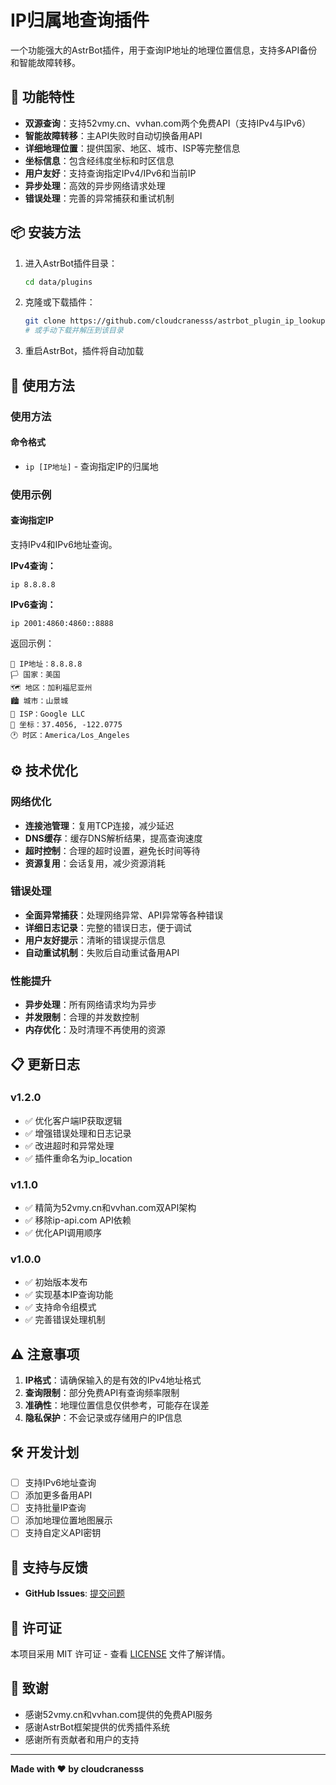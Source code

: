 # IP归属地查询插件

一个功能强大的AstrBot插件，用于查询IP地址的地理位置信息，支持多API备份和智能故障转移。

## 🌟 功能特性

- **双源查询**：支持52vmy.cn、vvhan.com两个免费API（支持IPv4与IPv6）
- **智能故障转移**：主API失败时自动切换备用API
- **详细地理位置**：提供国家、地区、城市、ISP等完整信息
- **坐标信息**：包含经纬度坐标和时区信息
- **用户友好**：支持查询指定IPv4/IPv6和当前IP
- **异步处理**：高效的异步网络请求处理
- **错误处理**：完善的异常捕获和重试机制

## 📦 安装方法

1. 进入AstrBot插件目录：
   ```bash
   cd data/plugins
   ```

2. 克隆或下载插件：
   ```bash
   git clone https://github.com/cloudcranesss/astrbot_plugin_ip_lookup.git
   # 或手动下载并解压到该目录
   ```

3. 重启AstrBot，插件将自动加载

## 🚀 使用方法

### 使用方法

#### 命令格式

- `ip [IP地址]` - 查询指定IP的归属地

### 使用示例

#### 查询指定IP
支持IPv4和IPv6地址查询。

**IPv4查询：**
```
ip 8.8.8.8
```

**IPv6查询：**
```
ip 2001:4860:4860::8888
```

返回示例：
```
📍 IP地址：8.8.8.8
🏳️ 国家：美国
🗺️ 地区：加利福尼亚州
🏙️ 城市：山景城
🏢 ISP：Google LLC
📍 坐标：37.4056, -122.0775
🕐 时区：America/Los_Angeles
```



## ⚙️ 技术优化

### 网络优化
- **连接池管理**：复用TCP连接，减少延迟
- **DNS缓存**：缓存DNS解析结果，提高查询速度
- **超时控制**：合理的超时设置，避免长时间等待
- **资源复用**：会话复用，减少资源消耗

### 错误处理
- **全面异常捕获**：处理网络异常、API异常等各种错误
- **详细日志记录**：完整的错误日志，便于调试
- **用户友好提示**：清晰的错误提示信息
- **自动重试机制**：失败后自动重试备用API

### 性能提升
- **异步处理**：所有网络请求均为异步
- **并发限制**：合理的并发数控制
- **内存优化**：及时清理不再使用的资源

## 📋 更新日志

### v1.2.0
- ✅ 优化客户端IP获取逻辑
- ✅ 增强错误处理和日志记录
- ✅ 改进超时和异常处理
- ✅ 插件重命名为ip_location

### v1.1.0
- ✅ 精简为52vmy.cn和vvhan.com双API架构
- ✅ 移除ip-api.com API依赖
- ✅ 优化API调用顺序

### v1.0.0
- ✅ 初始版本发布
- ✅ 实现基本IP查询功能
- ✅ 支持命令组模式
- ✅ 完善错误处理机制

## ⚠️ 注意事项

1. **IP格式**：请确保输入的是有效的IPv4地址格式
2. **查询限制**：部分免费API有查询频率限制
3. **准确性**：地理位置信息仅供参考，可能存在误差
4. **隐私保护**：不会记录或存储用户的IP信息

## 🛠️ 开发计划

- [ ] 支持IPv6地址查询
- [ ] 添加更多备用API
- [ ] 支持批量IP查询
- [ ] 添加地理位置地图展示
- [ ] 支持自定义API密钥

## 🤝 支持与反馈

- **GitHub Issues**: [提交问题](https://github.com/cloudcranesss/astrbot_plugin_ip_lookup/issues)

## 📄 许可证

本项目采用 MIT 许可证 - 查看 [LICENSE](LICENSE) 文件了解详情。

## 🙏 致谢

- 感谢52vmy.cn和vvhan.com提供的免费API服务
- 感谢AstrBot框架提供的优秀插件系统
- 感谢所有贡献者和用户的支持

---

**Made with ❤️ by cloudcranesss**